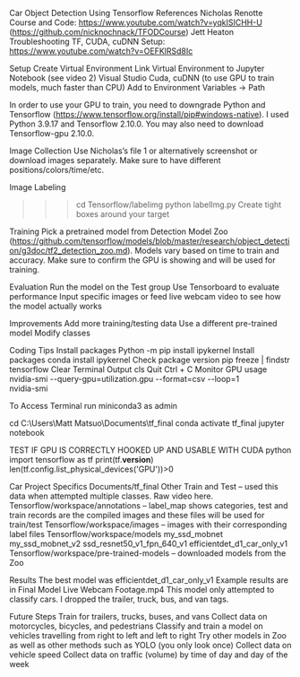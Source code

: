 Car Object Detection Using Tensorflow
References
Nicholas Renotte Course and Code: https://www.youtube.com/watch?v=yqkISICHH-U (https://github.com/nicknochnack/TFODCourse) 
Jett Heaton Troubleshooting TF, CUDA, cuDNN Setup: https://www.youtube.com/watch?v=OEFKlRSd8Ic

Setup
Create Virtual Environment
Link Virtual Environment to Jupyter Notebook (see video 2)
Visual Studio
Cuda, cuDNN (to use GPU to train models, much faster than CPU)
Add to Environment Variables -> Path
 
In order to use your GPU to train, you need to downgrade Python and Tensorflow (https://www.tensorflow.org/install/pip#windows-native). I used Python 3.9.17 and Tensorflow 2.10.0. You may also need to download Tensorflow-gpu 2.10.0.

Image Collection
Use Nicholas’s file 1 or alternatively screenshot or download images separately. Make sure to have different positions/colors/time/etc.

Image Labeling
>>>cd Tensorflow/labelimg
>>>python labelImg.py
Create tight boxes around your target

Training
Pick a pretrained model from Detection Model Zoo (https://github.com/tensorflow/models/blob/master/research/object_detection/g3doc/tf2_detection_zoo.md). Models vary based on time to train and accuracy.
Make sure to confirm the GPU is showing and will be used for training.

Evaluation
Run the model on the Test group
Use Tensorboard to evaluate performance
Input specific images or feed live webcam video to see how the model actually works

Improvements
Add more training/testing data
Use a different pre-trained model
Modify classes

Coding Tips
Install packages				Python -m pip install ipykernel
Install packages				conda install ipykernel
Check package version			pip freeze | findstr tensorflow
Clear Terminal Output			cls
Quit					Ctrl + C
Monitor GPU usage			nvidia-smi --query-gpu=utilization.gpu --format=csv --loop=1      
nvidia-smi


To Access Terminal
run miniconda3 as admin

cd C:\Users\Matt Matsuo\Documents\tf_final
conda activate tf_final
jupyter notebook

TEST IF GPU IS CORRECTLY HOOKED UP AND USABLE WITH CUDA
python
import tensorflow as tf
print(tf.__version__)
len(tf.config.list_physical_devices('GPU'))>0



Car Project Specifics
Documents/tf_final
Other Train and Test – used this data when attempted multiple classes. Raw video here.
Tensorflow/workspace/annotations – label_map shows categories, test and train records are the compiled images and these files will be used for train/test
Tensorflow/workspace/images – images with their corresponding label files
Tensorflow/workspace/models
	my_ssd_mobnet
	my_ssd_mobnet_v2
	ssd_resnet50_v1_fpn_640_v1
	efficientdet_d1_car_only_v1
Tensorflow/workspace/pre-trained-models – downloaded models from the Zoo


Results
The best model was efficientdet_d1_car_only_v1
Example results are in Final Model Live Webcam Footage.mp4
This model only attempted to classify cars. I dropped the trailer, truck, bus, and van tags.
 
  
  
 

Future Steps
Train for trailers, trucks, buses, and vans
Collect data on motorcycles, bicycles, and pedestrians
Classify and train a model on vehicles travelling from right to left and left to right
Try other models in Zoo as well as other methods such as YOLO (you only look once)
Collect data on vehicle speed
Collect data on traffic (volume) by time of day and day of the week

